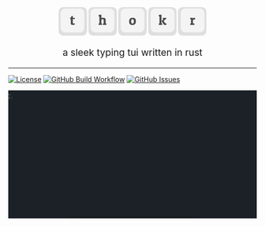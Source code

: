 <p align="center">
  <img width="300" src="assets/thokr.svg">
</p>
<p align="center" style="font-size: 1.2rem;">a sleek typing tui written in rust</p>
<hr >

[![License](https://img.shields.io/badge/License-MIT-default.svg)](.github/LICENSE.md)
[![GitHub Build Workflow](https://img.shields.io/github/workflow/status/coloradocolby/thokr/build)](https://github.com/coloradocolby/thokr/issues)
[![GitHub Issues](https://img.shields.io/github/issues/coloradocolby/thokr)](https://github.com/coloradocolby/thokr/issues)

<img src="./assets/demo.gif" alt="demo">
